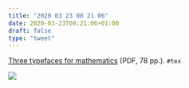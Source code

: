 ```yaml
---
title: "2020 03 23 08 21 06"
date: 2020-03-23T08:21:06+01:00
draft: false
type: "tweet"
---
```


[Three typefaces for mathematics](http://ultrasparky.org/school/pdf/DanielRhatigan_Dissertation.pdf) (PDF, 78 pp.). `#tex`

![](/img/2020-03-23-16-58-02.png)
